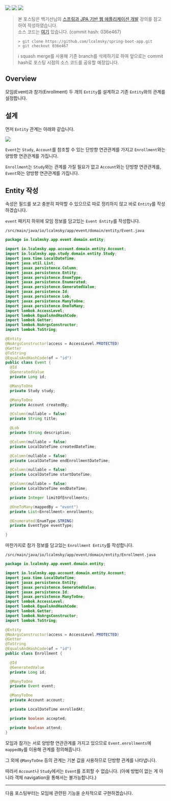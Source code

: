 ![](https://img.shields.io/badge/spring--boot-2.5.4-red) ![](https://img.shields.io/badge/gradle-7.1.1-brightgreen) ![](https://img.shields.io/badge/java-11-blue)

> 본 포스팅은 백기선님의 [스프링과 JPA 기반 웹 애플리케이션 개발](https://www.inflearn.com/course/%EC%8A%A4%ED%94%84%EB%A7%81-JPA-%EC%9B%B9%EC%95%B1/dashboard) 강의를 참고하여 작성하였습니다.  
> 소스 코드는 [여기](https://github.com/lcalmsky/spring-boot-app) 있습니다. (commit hash: 036e467)
> ```shell
> > git clone https://github.com/lcalmsky/spring-boot-app.git
> > git checkout 036e467
> ```
> ℹ️ squash merge를 사용해 기존 branch를 삭제하기로 하여 앞으로는 commit hash로 포스팅 시점의 소스 코드를 공유할 예정입니다.

## Overview

모임(Event)과 참가(Enrollment) 두 개의 `Entity`를 설계하고 기존 `Entity`와의 관계를 설정합니다. 

## 설계

먼저 `Entity` 관계는 아래와 같습니다.

![](http://www.plantuml.com/plantuml/proxy?src=https://raw.githubusercontent.com/lcalmsky/spring-boot-app/master/resources/diagrams/46-01.puml)

`Event`는 `Study`, `Account`를 참조할 수 있는 단방향 연관관계를 가지고 `Enrollment`와는 양방향 연관관계를 가집니다.

`Enrollment`는 `Study`와는 관계를 가질 필요가 없고 `Account`와는 단방향 연관관계를, `Event`와는 양방향 연관관계를 가집니다.

## Entity 작성

속성은 필드를 보고 충분히 파악할 수 있으므로 따로 정리하지 않고 바로 `Entity`를 작성하겠습니다.

`event` 패키지 하위에 모임 정보를 담고있는 `Event Entity`를 작성합니다.

`/src/main/java/io/lcalmsky/app/event/domain/entity/Event.java`

```java
package io.lcalmsky.app.event.domain.entity;

import io.lcalmsky.app.account.domain.entity.Account;
import io.lcalmsky.app.study.domain.entity.Study;
import java.time.LocalDateTime;
import java.util.List;
import javax.persistence.Column;
import javax.persistence.Entity;
import javax.persistence.EnumType;
import javax.persistence.Enumerated;
import javax.persistence.GeneratedValue;
import javax.persistence.Id;
import javax.persistence.Lob;
import javax.persistence.ManyToOne;
import javax.persistence.OneToMany;
import lombok.AccessLevel;
import lombok.EqualsAndHashCode;
import lombok.Getter;
import lombok.NoArgsConstructor;
import lombok.ToString;

@Entity
@NoArgsConstructor(access = AccessLevel.PROTECTED)
@Getter
@ToString
@EqualsAndHashCode(of = "id")
public class Event {
  @Id
  @GeneratedValue
  private Long id;

  @ManyToOne
  private Study study;

  @ManyToOne
  private Account createdBy;

  @Column(nullable = false)
  private String title;

  @Lob
  private String description;

  @Column(nullable = false)
  private LocalDateTime createdDateTime;

  @Column(nullable = false)
  private LocalDateTime endEnrollmentDateTime;

  @Column(nullable = false)
  private LocalDateTime startDateTime;

  @Column(nullable = false)
  private LocalDateTime endDateTime;

  private Integer limitOfEnrollments;

  @OneToMany(mappedBy = "event")
  private List<Enrollment> enrollments;

  @Enumerated(EnumType.STRING)
  private EventType eventType;

}
```

마찬가지로 참가 정보를 담고있는 `Enrollment Entity`를 작성합니다.

`/src/main/java/io/lcalmsky/app/event/domain/entity/Enrollment.java`

```java
package io.lcalmsky.app.event.domain.entity;

import io.lcalmsky.app.account.domain.entity.Account;
import java.time.LocalDateTime;
import javax.persistence.Entity;
import javax.persistence.GeneratedValue;
import javax.persistence.Id;
import javax.persistence.ManyToOne;
import lombok.AccessLevel;
import lombok.EqualsAndHashCode;
import lombok.Getter;
import lombok.NoArgsConstructor;
import lombok.ToString;

@Entity
@NoArgsConstructor(access = AccessLevel.PROTECTED)
@Getter
@ToString
@EqualsAndHashCode(of = "id")
public class Enrollment {

  @Id
  @GeneratedValue
  private Long id;

  @ManyToOne
  private Event event;

  @ManyToOne
  private Account account;

  private LocalDateTime enrolledAt;

  private boolean accepted;

  private boolean attend;
}
```

모임과 참가는 서로 양방향 연관관계를 가지고 있으므로 `Event.enrollments`에 `mappedBy`를 이용해 관계를 정의해줍니다.

그 외에 `@ManyToOne` 등의 관계는 기본 값을 사용하므로 단방향 관계를 나타냅니다.

따라서 `Account`나 `Study`에서는 `Event`를 조회할 수 없습니다. (아예 방법이 없는 게 아니라 객체 navigation을 통해서는 불가능합니다.)

---

다음 포스팅부터는 모임에 관련된 기능을 순차적으로 구현하겠습니다.